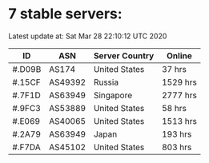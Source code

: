 # 7 stable servers:

Latest update at: Sat Mar 28 22:10:12 UTC 2020

| ID | ASN | Server Country | Online |
| -- | --- | -------------- | ------ |
| #.D09B | AS174 | United States | 37 hrs |
| #.15CF | AS49392 | Russia | 1529 hrs |
| #.7F1D | AS63949 | Singapore | 2777 hrs |
| #.9FC3 | AS53889 | United States | 58 hrs |
| #.E069 | AS40065 | United States | 1513 hrs |
| #.2A79 | AS63949 | Japan | 193 hrs |
| #.F7DA | AS45102 | United States | 803 hrs |

